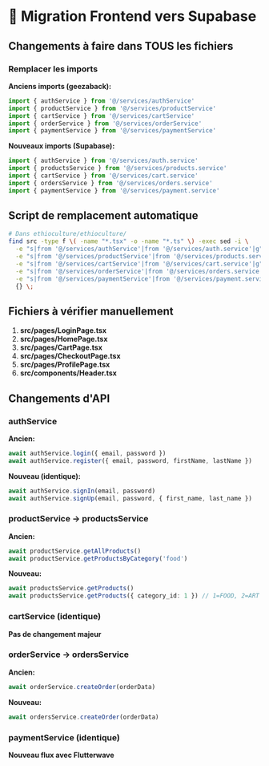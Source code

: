 # 🔄 Migration Frontend vers Supabase

## Changements à faire dans TOUS les fichiers

### Remplacer les imports

**Anciens imports (geezaback):**
```typescript
import { authService } from '@/services/authService'
import { productService } from '@/services/productService'
import { cartService } from '@/services/cartService'
import { orderService } from '@/services/orderService'
import { paymentService } from '@/services/paymentService'
```

**Nouveaux imports (Supabase):**
```typescript
import { authService } from '@/services/auth.service'
import { productsService } from '@/services/products.service'
import { cartService } from '@/services/cart.service'
import { ordersService } from '@/services/orders.service'
import { paymentService } from '@/services/payment.service'
```

## Script de remplacement automatique

```bash
# Dans ethioculture/ethioculture/
find src -type f \( -name "*.tsx" -o -name "*.ts" \) -exec sed -i \
  -e "s|from '@/services/authService'|from '@/services/auth.service'|g" \
  -e "s|from '@/services/productService'|from '@/services/products.service'|g" \
  -e "s|from '@/services/cartService'|from '@/services/cart.service'|g" \
  -e "s|from '@/services/orderService'|from '@/services/orders.service'|g" \
  -e "s|from '@/services/paymentService'|from '@/services/payment.service'|g" \
  {} \;
```

## Fichiers à vérifier manuellement

1. **src/pages/LoginPage.tsx**
2. **src/pages/HomePage.tsx**
3. **src/pages/CartPage.tsx**
4. **src/pages/CheckoutPage.tsx**
5. **src/pages/ProfilePage.tsx**
6. **src/components/Header.tsx**

## Changements d'API

### authService

**Ancien:**
```typescript
await authService.login({ email, password })
await authService.register({ email, password, firstName, lastName })
```

**Nouveau (identique):**
```typescript
await authService.signIn(email, password)
await authService.signUp(email, password, { first_name, last_name })
```

### productService → productsService

**Ancien:**
```typescript
await productService.getAllProducts()
await productService.getProductsByCategory('food')
```

**Nouveau:**
```typescript
await productsService.getProducts()
await productsService.getProducts({ category_id: 1 }) // 1=FOOD, 2=ART
```

### cartService (identique)

**Pas de changement majeur**

### orderService → ordersService

**Ancien:**
```typescript
await orderService.createOrder(orderData)
```

**Nouveau:**
```typescript
await ordersService.createOrder(orderData)
```

### paymentService (identique)

**Nouveau flux avec Flutterwave**

















